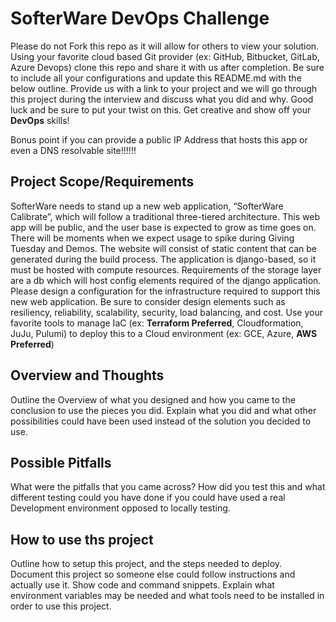 # SofterWare DevOps Challenge
  Please do not Fork this repo as it will allow for others to view your solution. Using your favorite cloud based 
  Git provider (ex: GitHub, Bitbucket, GitLab, Azure Devops) clone this repo and share it with us after completion.
  Be sure to include all your configurations and update this README.md with the below outline. Provide us with a 
  link to your project and we will go through this project during the interview and discuss what you did and why.
  Good luck and be sure to put your twist on this. Get creative and show off your <b>DevOps</b> skills!
  
  Bonus point if you can provide a public IP Address that hosts this app or even a DNS resolvable site!!!!!!

## Project Scope/Requirements

   SofterWare needs to stand up a new web application, “SofterWare Calibrate”, which will follow a traditional 
   three-tiered architecture. This web app will be public, and the user base is expected to grow as time goes on. 
   There will be moments when we expect usage to spike during Giving Tuesday and Demos. The website will consist 
   of static content that can be generated during the build process. The application is django-based, so it must 
   be hosted with compute resources. Requirements of the storage layer are a db which will host config elements 
   required of the django application. Please design a configuration for the infrastructure required to support 
   this new web application. Be sure to consider design elements such as resiliency, reliability, scalability, 
   security, load balancing, and cost. Use your favorite tools to manage IaC (ex: <b>Terraform Preferred</b>, 
   Cloudformation, JuJu, Pulumi) to deploy this to a Cloud environment (ex: GCE, Azure, <b>AWS Preferred</b>) 

## Overview and Thoughts

   Outline the Overview of what you designed and how you came to the conclusion to use the pieces you did. Explain 
   what you did and what other possibilities could have been used instead of the solution you decided to use.

## Possible Pitfalls

   What were the pitfalls that you came across?  How did you test this and what different testing could you have done 
   if you could have used a real Development environment opposed to locally testing. 

## How to use ths project

   Outline how to setup this project, and the steps needed to deploy. Document this project so someone else could follow 
   instructions and actually use it. Show code and command snippets. Explain what environment variables may be needed and
   what tools need to be installed in order to use this project.
